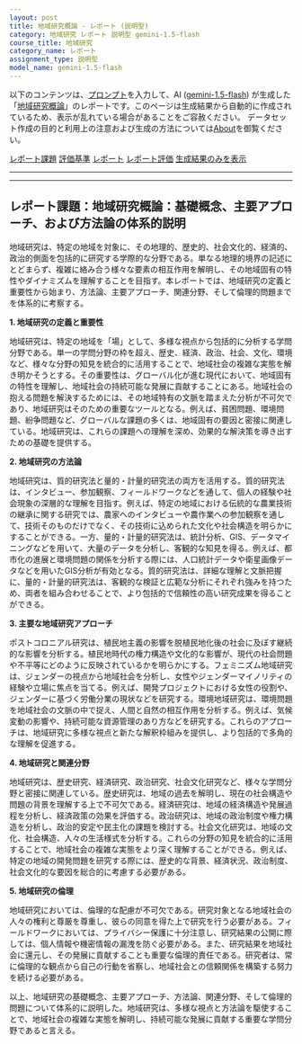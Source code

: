 ```yaml
---
layout: post
title: 地域研究概論 - レポート (説明型)
category: 地域研究 レポート 説明型 gemini-1.5-flash
course_title: 地域研究
category_name: レポート
assignment_type: 説明型
model_name: gemini-1.5-flash
---
```


以下のコンテンツは、[プロンプト](http://127.0.0.1:8000/generated/地域研究/gemini-1.5-flash/prompt_レポート-説明型.md)を入力して、AI ([gemini-1.5-flash](contents/gemini-1.5-flash)) が生成した「[地域研究概論](/contents/地域研究/)」のレポートです。このページは生成結果から自動的に作成されているため、表示が乱れている場合があることをご容赦ください。
データセット作成の目的と利用上の注意および生成の方法については[About](/About)を御覧ください。

[レポート課題](../レポート課題-説明型)
[評価基準](../評価基準-説明型)
[レポート](../レポート-説明型)
[レポート評価](../レポート評価-説明型)
[生成結果のみを表示](http://127.0.0.1:8000/generated/地域研究/gemini-1.5-flash/レポート-説明型.md)
  

***
***
  
## レポート課題：地域研究概論：基礎概念、主要アプローチ、および方法論の体系的説明

地域研究は、特定の地域を対象に、その地理的、歴史的、社会文化的、経済的、政治的側面を包括的に研究する学際的な分野である。単なる地理的境界の記述にとどまらず、複雑に絡み合う様々な要素の相互作用を解明し、その地域固有の特性やダイナミズムを理解することを目指す。本レポートでは、地域研究の定義と重要性から始まり、方法論、主要アプローチ、関連分野、そして倫理的問題までを体系的に考察する。

**1. 地域研究の定義と重要性**

地域研究は、特定の地域を「場」として、多様な視点から包括的に分析する学問分野である。単一の学問分野の枠を超え、歴史、経済、政治、社会、文化、環境など、様々な分野の知見を統合的に活用することで、地域社会の複雑な実態を解き明かそうとする。その重要性は、グローバル化が進む現代において、地域固有の特性を理解し、地域社会の持続可能な発展に貢献することにある。地域社会の抱える問題を解決するためには、その地域特有の文脈を踏まえた分析が不可欠であり、地域研究はそのための重要なツールとなる。例えば、貧困問題、環境問題、紛争問題など、グローバルな課題の多くは、地域固有の要因と密接に関連している。地域研究は、これらの課題への理解を深め、効果的な解決策を導き出すための基礎を提供する。


**2. 地域研究の方法論**

地域研究は、質的研究法と量的・計量的研究法の両方を活用する。質的研究法は、インタビュー、参加観察、フィールドワークなどを通して、個人の経験や社会現象の深層的な理解を目指す。例えば、特定の地域における伝統的な農業技術の継承に関する研究では、農家へのインタビューや農作業への参加観察を通して、技術そのものだけでなく、その技術に込められた文化や社会構造を明らかにすることができる。一方、量的・計量的研究法は、統計分析、GIS、データマイニングなどを用いて、大量のデータを分析し、客観的な知見を得る。例えば、都市化の進展と環境問題の関係を分析する際には、人口統計データや衛星画像データなどを用いたGIS分析が有効となる。質的研究法は、詳細な理解と文脈把握に、量的・計量的研究法は、客観的な検証と広範な分析にそれぞれ強みを持つため、両者を組み合わせることで、より包括的で信頼性の高い研究成果を得ることができる。


**3. 主要な地域研究アプローチ**

ポストコロニアル研究は、植民地主義の影響を脱植民地化後の社会に及ぼす継続的な影響を分析する。植民地時代の権力構造や文化的な影響が、現代の社会問題や不平等にどのように反映されているかを明らかにする。フェミニズム地域研究は、ジェンダーの視点から地域社会を分析し、女性やジェンダーマイノリティの経験や立場に焦点を当てる。例えば、開発プロジェクトにおける女性の役割や、ジェンダーに基づく労働分業の現状などを研究する。環境地域研究は、環境問題を地域社会の文脈の中で捉え、人間と自然の相互作用を分析する。例えば、気候変動の影響や、持続可能な資源管理のあり方などを研究する。これらのアプローチは、地域研究に多様な視点と新たな解釈枠組みを提供し、より包括的で多角的な理解を促進する。


**4. 地域研究と関連分野**

地域研究は、歴史研究、経済研究、政治研究、社会文化研究など、様々な学問分野と密接に関連している。歴史研究は、地域の過去を解明し、現在の社会構造や問題の背景を理解する上で不可欠である。経済研究は、地域の経済構造や発展過程を分析し、経済政策の効果を評価する。政治研究は、地域の政治制度や権力構造を分析し、政治的安定や民主化の課題を検討する。社会文化研究は、地域の文化、社会構造、人々の生活様式を分析する。これらの分野の知見を統合的に活用することで、地域社会の複雑な実態をより深く理解することができる。例えば、特定の地域の開発問題を研究する際には、歴史的な背景、経済状況、政治制度、社会文化的な要因を総合的に考慮する必要がある。


**5. 地域研究の倫理**

地域研究においては、倫理的な配慮が不可欠である。研究対象となる地域社会の人々の権利と尊厳を尊重し、彼らの同意を得た上で研究を行う必要がある。フィールドワークにおいては、プライバシー保護に十分注意し、研究結果の公開に際しては、個人情報や機密情報の漏洩を防ぐ必要がある。また、研究結果を地域社会に還元し、その発展に貢献することも重要な倫理的責任である。研究者は、常に倫理的な観点から自己の行動を省察し、地域社会との信頼関係を構築する努力を続ける必要がある。


以上、地域研究の基礎概念、主要アプローチ、方法論、関連分野、そして倫理的問題について体系的に説明した。地域研究は、多様な視点と方法論を駆使することで、地域社会の複雑な実態を解明し、持続可能な発展に貢献する重要な学問分野であると言える。
